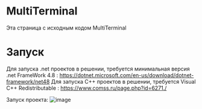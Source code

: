 # MultiTerminal
Эта страница с исходным кодом MultiTerminal

# Запуск
Для запуска .net проектов в решении, требуется минимальная версия .net FrameWork 4.8 : https://dotnet.microsoft.com/en-us/download/dotnet-framework/net48
Для запуска C++ проектов в решении, требуется Visual C++ Redistributable : https://www.comss.ru/page.php?id=6271./

Запуск проекта:
![image](https://user-images.githubusercontent.com/68951929/212356123-c4f390f3-d5a8-4c32-8a6c-fcd747d37e4b.png)

